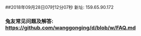 ##2018年09月28日07时12分07秒 新址: 159.65.90.172
### 兔友常见问题及解答: https://github.com/wanggonging/d/blob/w/FAQ.md
